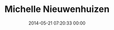 ---
title: "Michelle Nieuwenhuizen"
date: 2014-05-21 07:20:33 00:00
permalink: /heymich26
twitter: ""
likes: [1271]
id: 2292
gravatar: "http://www.gravatar.com/avatar/087b4a145ca00d8ede1a7a2ff6042dfd"
---